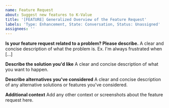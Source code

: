 ```yaml
---
name: Feature Request
about: Suggest new features to K-Value
title: '[FEATURE] Generalized Overview of the Feature Request'
labels: 'Type: Enhancement, State: Conversation, Status: Unassigned'
assignees: ''
---
```


**Is your feature request related to a problem? Please describe.**
A clear and concise description of what the problem is. Ex. I'm always frustrated when [...]

**Describe the solution you'd like**
A clear and concise description of what you want to happen.

**Describe alternatives you've considered**
A clear and concise description of any alternative solutions or features you've considered.

**Additional context**
Add any other context or screenshots about the feature request here.

